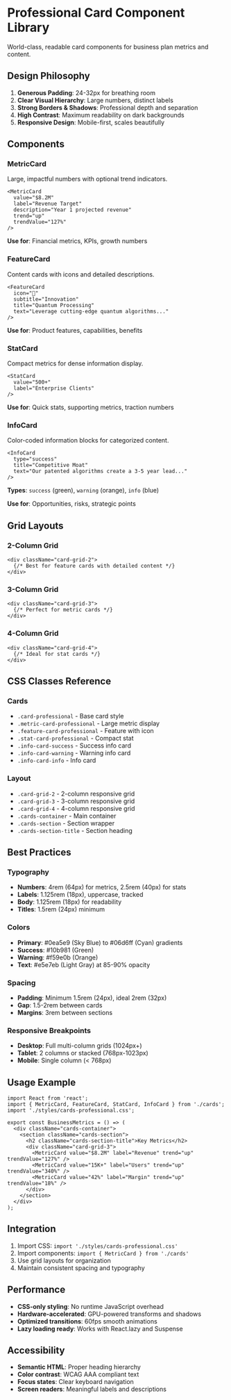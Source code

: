 # Professional Card Component Library

World-class, readable card components for business plan metrics and content.

## Design Philosophy

1. **Generous Padding**: 24-32px for breathing room
2. **Clear Visual Hierarchy**: Large numbers, distinct labels
3. **Strong Borders & Shadows**: Professional depth and separation
4. **High Contrast**: Maximum readability on dark backgrounds
5. **Responsive Design**: Mobile-first, scales beautifully

## Components

### MetricCard
Large, impactful numbers with optional trend indicators.

```tsx
<MetricCard
  value="$8.2M"
  label="Revenue Target"
  description="Year 1 projected revenue"
  trend="up"
  trendValue="127%"
/>
```

**Use for**: Financial metrics, KPIs, growth numbers

### FeatureCard
Content cards with icons and detailed descriptions.

```tsx
<FeatureCard
  icon="🚀"
  subtitle="Innovation"
  title="Quantum Processing"
  text="Leverage cutting-edge quantum algorithms..."
/>
```

**Use for**: Product features, capabilities, benefits

### StatCard
Compact metrics for dense information display.

```tsx
<StatCard
  value="500+"
  label="Enterprise Clients"
/>
```

**Use for**: Quick stats, supporting metrics, traction numbers

### InfoCard
Color-coded information blocks for categorized content.

```tsx
<InfoCard
  type="success"
  title="Competitive Moat"
  text="Our patented algorithms create a 3-5 year lead..."
/>
```

**Types**: `success` (green), `warning` (orange), `info` (blue)

**Use for**: Opportunities, risks, strategic points

## Grid Layouts

### 2-Column Grid
```tsx
<div className="card-grid-2">
  {/* Best for feature cards with detailed content */}
</div>
```

### 3-Column Grid
```tsx
<div className="card-grid-3">
  {/* Perfect for metric cards */}
</div>
```

### 4-Column Grid
```tsx
<div className="card-grid-4">
  {/* Ideal for stat cards */}
</div>
```

## CSS Classes Reference

### Cards
- `.card-professional` - Base card style
- `.metric-card-professional` - Large metric display
- `.feature-card-professional` - Feature with icon
- `.stat-card-professional` - Compact stat
- `.info-card-success` - Success info card
- `.info-card-warning` - Warning info card
- `.info-card-info` - Info card

### Layout
- `.card-grid-2` - 2-column responsive grid
- `.card-grid-3` - 3-column responsive grid
- `.card-grid-4` - 4-column responsive grid
- `.cards-container` - Main container
- `.cards-section` - Section wrapper
- `.cards-section-title` - Section heading

## Best Practices

### Typography
- **Numbers**: 4rem (64px) for metrics, 2.5rem (40px) for stats
- **Labels**: 1.125rem (18px), uppercase, tracked
- **Body**: 1.125rem (18px) for readability
- **Titles**: 1.5rem (24px) minimum

### Colors
- **Primary**: #0ea5e9 (Sky Blue) to #06d6ff (Cyan) gradients
- **Success**: #10b981 (Green)
- **Warning**: #f59e0b (Orange)
- **Text**: #e5e7eb (Light Gray) at 85-90% opacity

### Spacing
- **Padding**: Minimum 1.5rem (24px), ideal 2rem (32px)
- **Gap**: 1.5-2rem between cards
- **Margins**: 3rem between sections

### Responsive Breakpoints
- **Desktop**: Full multi-column grids (1024px+)
- **Tablet**: 2 columns or stacked (768px-1023px)
- **Mobile**: Single column (< 768px)

## Usage Example

```tsx
import React from 'react';
import { MetricCard, FeatureCard, StatCard, InfoCard } from './cards';
import './styles/cards-professional.css';

export const BusinessMetrics = () => (
  <div className="cards-container">
    <section className="cards-section">
      <h2 className="cards-section-title">Key Metrics</h2>
      <div className="card-grid-3">
        <MetricCard value="$8.2M" label="Revenue" trend="up" trendValue="127%" />
        <MetricCard value="15K+" label="Users" trend="up" trendValue="340%" />
        <MetricCard value="42%" label="Margin" trend="up" trendValue="18%" />
      </div>
    </section>
  </div>
);
```

## Integration

1. Import CSS: `import './styles/cards-professional.css'`
2. Import components: `import { MetricCard } from './cards'`
3. Use grid layouts for organization
4. Maintain consistent spacing and typography

## Performance

- **CSS-only styling**: No runtime JavaScript overhead
- **Hardware-accelerated**: GPU-powered transforms and shadows
- **Optimized transitions**: 60fps smooth animations
- **Lazy loading ready**: Works with React.lazy and Suspense

## Accessibility

- **Semantic HTML**: Proper heading hierarchy
- **Color contrast**: WCAG AAA compliant text
- **Focus states**: Clear keyboard navigation
- **Screen readers**: Meaningful labels and descriptions
